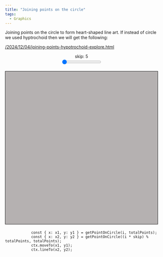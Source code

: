 ```yaml
---
title: "Joining points on the circle"
tags:
  - Graphics
---
```


Joining points on the circle to form heart-shaped line art.   If instead of circle we used hyptrochoid then we will get the following:

[/2024/12/04/joining-points-hypotrochoid-explore.html](/2024/12/04/joining-points-hypotrochoid-explore.html)
 
<style>
    canvas {
        border: 1px solid black;
        background-color: #b5b1b1;
        display: block;
        margin: 20px auto;
    }
    .controls {
        display: flex;
        justify-content: center;
        margin: 10px 0;
    }
    .slider-container {
        margin: 0 10px;
        text-align: center;
    }
</style>
<div class="controls">
    <div class="slider-container">
        <label for="skip-slider">skip: <span id="skip-value">5</span></label><br>
        <input type="range" id="skip-slider" min="1" max="160" value="1" step="1">
    </div>
</div>
<canvas id="heartCanvas" width="600" height="600"></canvas>
<script> 
    const canvas = document.getElementById('heartCanvas');
    const ctx = canvas.getContext('2d');
    const width = canvas.width;
    const height = canvas.height;

    const radius = Math.min(width, height) / 2 - 20; // Circle radius
    const centerX = width / 2;
    const centerY = height / 2;
    const totalPoints = 160; // Total points around the circle

    // Get sliders and display elements
    const skipSlider = document.getElementById('skip-slider');
    const skipValueDisplay = document.getElementById('skip-value');

    // Update display and values dynamically
    let skip = parseInt(skipSlider.value);
    //let numLines = f1*150;
    //let delta = (1 / numLines) * 2 * Math.PI;

    skipSlider.addEventListener('input', () => {
        skip = parseInt(skipSlider.value);
        skipValueDisplay.textContent = skip;
    	drawHeartLines();
    });
    // Function to calculate the position of points around the circle
    function getPointOnCircle(index, totalPoints) {
        const angle = (2 * Math.PI * index) / totalPoints;
        const x = centerX + radius * Math.cos(angle);
        const y = centerY + radius * Math.sin(angle);
        return { x, y };
    }

    // Draw the numbered points and connect them with lines
    function drawHeartLines() {
        ctx.clearRect(0, 0, width, height); // Clear the canvas

        // Draw the circle points
        ctx.fillStyle = "black";
        for (let i = 0; i < totalPoints; i++) {
            const { x, y } = getPointOnCircle(i, totalPoints);
            ctx.beginPath();
            ctx.arc(x, y, 3, 0, 2 * Math.PI);
            ctx.fill();
            ctx.fillText(i, x + 5, y + 5); // Label the points with numbers
        }

        // Draw the connecting lines
        for (let i = 0; i < totalPoints; i++) {
            const { x: x1, y: y1 } = getPointOnCircle(i, totalPoints);
            const { x: x2, y: y2 } = getPointOnCircle((i * skip) % totalPoints, totalPoints);
            
            ctx.beginPath();
            ctx.moveTo(x1, y1);
            
            // Use different colors for different regions (as per the original image)
            if (i < totalPoints / 2) {
                ctx.strokeStyle = 'blue';
            } else {
                ctx.strokeStyle = 'red';
            }
            
            ctx.lineTo(x2, y2);
            ctx.stroke();
        }
    }
    drawHeartLines();
</script>


```
            const { x: x1, y: y1 } = getPointOnCircle(i, totalPoints);
            const { x: x2, y: y2 } = getPointOnCircle((i * skip) % totalPoints, totalPoints);
            ctx.moveTo(x1, y1);
            ctx.lineTo(x2, y2);
```
